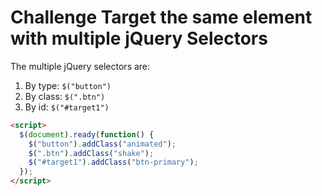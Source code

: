 # Challenge Target the same element with multiple jQuery Selectors

The multiple jQuery selectors are:

1. By type: `$("button")`
2. By class: `$(".btn")`
3. By id: `$("#target1")`

```html
<script>
  $(document).ready(function() {
    $("button").addClass("animated");
    $(".btn").addClass("shake");
    $("#target1").addClass("btn-primary");
  });
</script>
```
